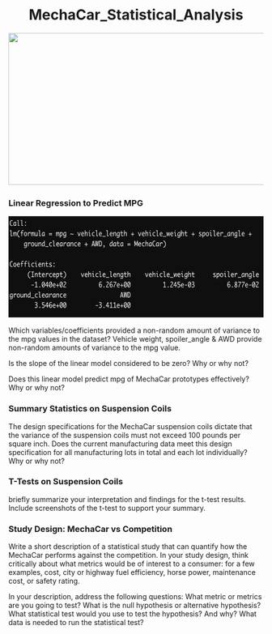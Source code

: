 <h1 align = "center"> MechaCar_Statistical_Analysis </h1>

<p align = "center">
<img src = "https://i.pinimg.com/originals/77/70/86/777086755a2f787bf4d1973e7dec3f18.png" width = "700" height = "300">
 </p>
 
<h3>Linear Regression to Predict MPG </h3>

<p align = "center">
<img src = "https://github.com/JoseCalucag/MechaCar_Statistical_Analysis/blob/main/pics/deliverable1LM.png" width = "600" height = "200">
 </p>

Which variables/coefficients provided a non-random amount of variance to the mpg values in the dataset?
Vehicle weight, spoiler_angle & AWD provide non-random amounts of variance to the mpg value.

Is the slope of the linear model considered to be zero? Why or why not?


Does this linear model predict mpg of MechaCar prototypes effectively? Why or why not?

<h3> Summary Statistics on Suspension Coils </h3>

The design specifications for the MechaCar suspension coils dictate that the variance of the suspension coils must not exceed 100 pounds per square inch. Does the current manufacturing data meet this design specification for all manufacturing lots in total and each lot individually? Why or why not?

<h3> T-Tests on Suspension Coils </h3>

 briefly summarize your interpretation and findings for the t-test results. Include screenshots of the t-test to support your summary.

<h3> Study Design: MechaCar vs Competition </h3>

Write a short description of a statistical study that can quantify how the MechaCar performs against the competition. In your study design, think critically about what metrics would be of interest to a consumer: for a few examples, cost, city or highway fuel efficiency, horse power, maintenance cost, or safety rating.

In your description, address the following questions:
What metric or metrics are you going to test?
What is the null hypothesis or alternative hypothesis?
What statistical test would you use to test the hypothesis? And why?
What data is needed to run the statistical test?
